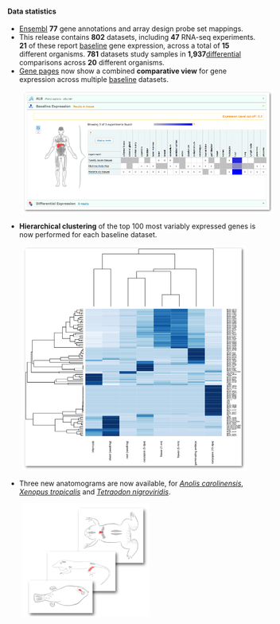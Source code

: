 #### Data statistics

- [Ensembl](http://www.ensembl.org/index.html) **77** gene annotations and array design probe set mappings.
- This release contains **802** datasets, including **47** RNA-seq experiments. **21** of these report [baseline](https://www.ebi.ac.uk/gxa/baseline/experiments) gene expression, across a total of **15** different organisms. **781** datasets study samples in **1,937**[differential](https://www.ebi.ac.uk/gxa/help/index.html#differential-expression) comparisons across **20** different organisms.
- [Gene pages](https://www.ebi.ac.uk/gxa/genes/ENSG00000163631) now show a combined **comparative view** for gene expression across multiple [baseline](https://www.ebi.ac.uk/gxa/help/index.html#baseline-expression) datasets.

<img src="assets/img/comparative-view.png"
     alt="Markdown Monster icon"
     style=" margin-left: 30px;" />

- **Hierarchical clustering** of the top 100 most variably expressed genes is now performed for each baseline dataset.

<img src="assets/img/E-MTAB-2809-heatmap.png"
     alt="Markdown Monster icon"
     style=" margin-left: 30px;" />

- Three new anatomograms are now available, for [_Anolis carolinensis_](https://www.ebi.ac.uk/gxa/experiments/E-GEOD-41338?serializedFilterFactors=ORGANISM:Anolis%20carolinensis), [_Xenopus tropicalis_](https://www.ebi.ac.uk/gxa/experiments/E-GEOD-41338?serializedFilterFactors=ORGANISM:Anolis%20carolinensis) and [_Tetraodon nigroviridis_](https://www.ebi.ac.uk/gxa/experiments/E-GEOD-41338?serializedFilterFactors=ORGANISM:Tetraodon%20nigroviridis).

<img src="assets/img/new-anatomograms-2014-10.png"
     alt="Markdown Monster icon"
     style=" margin-left: 30px;" />